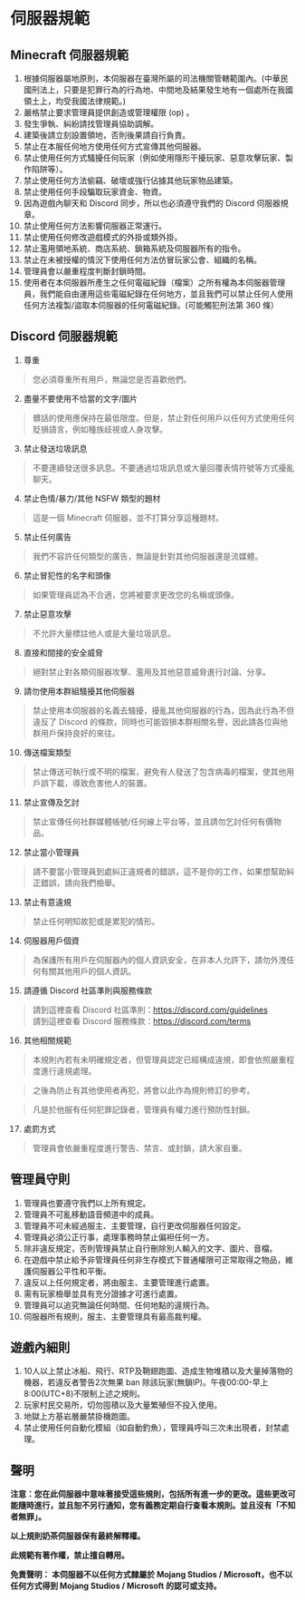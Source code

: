 # 伺服器規範
## Minecraft 伺服器規範

1. 根據伺服器屬地原則，本伺服器在臺灣所屬的司法機關管轄範圍內。(中華民國刑法上，只要是犯罪行為的行為地、中間地及結果發生地有一個處所在我國領土上，均受我國法律規範。)  
2. 嚴格禁止要求管理員提供創造或管理權限 (op) 。  
3. 發生爭執、糾紛請找管理員協助調解。  
4. 建築後請立刻設置領地，否則後果請自行負責。  
5. 禁止在本服任何地方使用任何方式宣傳其他伺服器。  
6. 禁止使用任何方式騷擾任何玩家（例如使用隱形干擾玩家、惡意攻擊玩家、製作陷阱等）。  
7. 禁止使用任何方法偷竊、破壞或強行佔據其他玩家物品建築。  
8. 禁止使用任何手段騙取玩家資金、物資。  
9. 因為遊戲內聊天和 Discord 同步，所以也必須遵守我們的 Discord 伺服器規章。  
10. 禁止使用任何方法影響伺服器正常運行。  
11. 禁止使用任何修改遊戲模式的外掛或類外掛。  
12. 禁止濫用領地系統、商店系統、鎖箱系統及伺服器所有的指令。  
13. 禁止在未被授權的情況下使用任何方法仿冒玩家公會、組織的名稱。  
14. 管理員會以嚴重程度判斷封鎖時間。  
15. 使用者在本伺服器所產生之任何電磁紀錄（檔案）之所有權為本伺服器管理員，我們能自由運用這些電磁紀錄在任何地方，並且我們可以禁止任何人使用任何方法複製/盜取本伺服器的任何電磁紀錄。(可能觸犯刑法第 360 條）  

## Discord 伺服器規範

1. 尊重
> 您必須尊重所有用戶，無論您是否喜歡他們。

2. 盡量不要使用不恰當的文字/圖片
>  髒話的使用應保持在最低限度。但是，禁止對任何用戶以任何方式使用任何貶損語言，例如種族歧視或人身攻擊。

3. 禁止發送垃圾訊息
>  不要連續發送很多訊息。不要通過垃圾訊息或大量回覆表情符號等方式擾亂聊天。

4. 禁止色情/暴力/其他 NSFW 類型的題材
>  這是一個 Minecraft 伺服器，並不打算分享這種題材。

5. 禁止任何廣告
>  我們不容許任何類型的廣告，無論是針對其他伺服器還是流媒體。

6. 禁止冒犯性的名字和頭像
>  如果管理員認為不合適，您將被要求更改您的名稱或頭像。

7. 禁止惡意攻擊
>  不允許大量標註他人或是大量垃圾訊息。

8. 直接和間接的安全威脅
>  絕對禁止對各類伺服器攻擊、濫用及其他惡意威脅進行討論、分享。

9. 請勿使用本群組騷擾其他伺服器
> 禁止使用本伺服器的名義去騷擾，擾亂其他伺服器的行為，因為此行為不但違反了 Discord 的條款，同時也可能毀損本群相關名譽，因此請各位與他群用戶保持良好的來往。

10. 傳送檔案類型
> 禁止傳送可執行或不明的檔案，避免有人發送了包含病毒的檔案，使其他用戶誤下載，導致危害他人的裝置。

11. 禁止宣傳及乞討
> 禁止宣傳任何社群媒體帳號/任何線上平台等，並且請勿乞討任何有價物品。

12. 禁止當小管理員
> 請不要當小管理員到處糾正違規者的錯誤，這不是你的工作，如果想幫助糾正錯誤，請向我們檢舉。

13. 禁止有意違規
> 禁止任何明知故犯或是累犯的情形。

14. 伺服器用戶個資
>  為保護所有用戶在伺服器內的個人資訊安全，在非本人允許下，請勿外洩任何有關其他用戶的個人資訊。

15. 請遵循 Discord 社區準則與服務條款
>  請到這裡查看 Discord 社區準則：https://discord.com/guidelines  
>  請到這裡查看 Discord 服務條款：https://discord.com/terms

16. 其他相關規範
> 本規則內若有未明確規定者，但管理員認定已經構成違規，即會依照嚴重程度進行違規處理。  

> 之後為防止有其他使用者再犯，將會以此作為規則修訂的參考。

> 凡是於他服有任何犯罪記錄者，管理員有權力進行預防性封鎖。

17. 處罰方式
> 管理員會依嚴重程度進行警告、禁言、或封鎖，請大家自重。

## 管理員守則

1. 管理員也要遵守我們以上所有規定。  
2. 管理員不可亂移動語音頻道中的成員。  
3. 管理員不可未經過服主、主要管理，自行更改伺服器任何設定。   
4. 管理員必須公正行事，處理事務時禁止偏袒任何一方。  
5. 除非違反規定，否則管理員禁止自行刪除別人輸入的文字、圖片、音檔。
6. 在遊戲中禁止給予非管理員任何非生存模式下普通權限可正常取得之物品，維護伺服器公平性和平衡。  
7. 違反以上任何規定者，將由服主、主要管理進行處置。  
8. 需有玩家檢舉並具有充分證據才可進行處置。  
9. 管理員可以追究無論任何時間、任何地點的違規行為。  
10. 伺服器所有規則，服主、主要管理具有最高裁判權。

## 遊戲內細則
1. 10人以上禁止冰船、飛行、RTP及鞘翅跑圖、造成生物堆積以及大量掉落物的機器，若違反者警告2次無果 ban 除該玩家(無鎖IP)。午夜00:00-早上8:00(UTC+8)不限制上述之規則。
2. 玩家村民交易所，切勿囤積以及大量繁殖但不投入使用。
3. 地獄上方基岩層嚴禁掛機跑圖。
4. 禁止使用任何自動化模組（如自動釣魚），管理員呼叫三次未出現者，封禁處理。

## 聲明

**注意：您在此伺服器中意味著接受這些規則，包括所有進一步的更改。這些更改可能隨時進行，並且恕不另行通知，您有義務定期自行查看本規則。並且沒有「不知者無罪」。**  

**以上規則奶茶伺服器保有最終解釋權。**

**此規範有著作權，禁止擅自轉用。**  

**免責聲明： 本伺服器不以任何方式隸屬於 Mojang Studios / Microsoft，也不以任何方式得到 Mojang Studios / Microsoft 的認可或支持。**  
